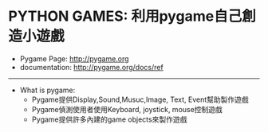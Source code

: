 # PYTHON GAMES: 利用pygame自己創造小遊戲


* Pygame Page: http://pygame.org
* documentation: http://pygame.org/docs/ref

------

* What is pygame:
  * Pygame提供Display,Sound,Musuc,Image, Text, Event幫助製作遊戲
  * Pygame偵測使用者使用Keyboard, joystick, mouse控制遊戲
  * Pygame提供許多內建的game objects來製作遊戲
